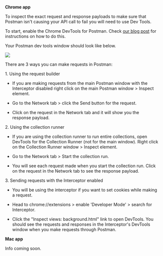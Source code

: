 ---
---
**Chrome app**

To inspect the exact request and response payloads to make sure that Postman isn't causing your API call to fail you will need to use Dev Tools.

To start, enable the Chrome DevTools for Postman. Check [our blog post][0] for instructions on how to do this.

Your Postman dev tools window should look like below.

[![](https://www.getpostman.com/img/v1/docs/checking_payload_responses_1.png)
][1]

There are 3 ways you can make requests in Postman:

1\. Using the request builder

* If you are making requests from the main Postman window with the Interceptor disabled right click on the main Postman window \> Inspect element.
  
* Go to the Network tab \> click the Send button for the request.
  
* Click on the request in the Network tab and it will show you the response payload.
  

2\. Using the collection runner

* If you are using the collection runner to run entire collections, open DevTools for the Collection Runner (not for the main window). Right click on the Collection Runner window \> Inspect element.
  
* Go to the Network tab \> Start the collection run.
  
* You will see each request made when you start the collection run. Click on the request in the Network tab to see the response payload.
  

3\. Sending requests with the Interceptor enabled

* You will be using the interceptor if you want to set cookies while making a request.
  
* Head to chrome://extensions \> enable 'Developer Mode' \> search for Interceptor.
  
* Click the "Inspect views: background.html" link to open DevTools. You should see the requests and responses in the Interceptor's DevTools window when you make requests through Postman.
  

**Mac app**

Info coming soon.


[0]: http://blog.getpostman.com/2014/01/27/enabling-chrome-developer-tools-inside-postman/
[1]: https://www.getpostman.com/img/v1/docs/checking_payload_responses_1.png